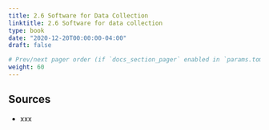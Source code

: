 ```yaml
---
title: 2.6 Software for Data Collection
linktitle: 2.6 Software for data collection
type: book
date: "2020-12-20T00:00:00-04:00"
draft: false

# Prev/next pager order (if `docs_section_pager` enabled in `params.toml`)
weight: 60
---
```


## Sources
- xxx